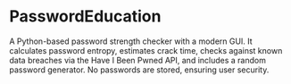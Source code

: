 # PasswordEducation
A Python-based password strength checker with a modern GUI. It calculates password entropy, estimates crack time, checks against known data breaches via the Have I Been Pwned API, and includes a random password generator. No passwords are stored, ensuring user security.

